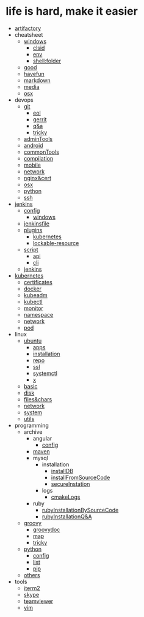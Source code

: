 # life is hard, make it easier

- [artifactory](artifactory/artifactory.md)
- cheatsheet
  - [windows](cheatsheet/windows/windows.md)
    * [clsid](cheatsheet/windows/clsid.md)
    * [env](cheatsheet/windows/env.md)
    * [shell:folder](cheatsheet/windows/shell:folder.md)
  * [good](cheatsheet/good.md)
  * [havefun](cheatsheet/havefun.md)
  * [markdown](cheatsheet/markdown.md)
  * [media](cheatsheet/media.md)
  * [osx](cheatsheet/osx.md)
- devops
  - [git](devops/git/git.md)
    * [eol](devops/git/eol.md)
    * [gerrit](devops/git/gerrit.md)
    * [q&a](devops/git/q&a.md)
    * [tricky](devops/git/tricky.md)
  * [adminTools](devops/adminTools.md)
  * [android](devops/android.md)
  * [commonTools](devops/commonTools.md)
  * [compilation](devops/compilation.md)
  * [mobile](devops/mobile.md)
  * [network](devops/network.md)
  * [nginx&cert](devops/nginx&cert.md)
  * [osx](devops/osx.md)
  * [python](devops/python.md)
  * [ssh](devops/ssh.md)
- [jenkins](jenkins/jenkins.md)
  - [config](jenkins/config/config.md)
    * [windows](jenkins/config/windows.md)
  - [jenkinsfile](jenkins/jenkinsfile/jenkinsfile.md)
  - [plugins](jenkins/plugins/plugins.md)
    * [kubernetes](jenkins/plugins/kubernetes.md)
    * [lockable-resource](jenkins/plugins/lockable-resource.md)
  - [script](jenkins/script/script.md)
    * [api](jenkins/script/api.md)
    * [cli](jenkins/script/cli.md)
  * [jenkins](jenkins/jenkins.md)
- [kubernetes](kubernetes/kubernetes.md)
  * [certificates](kubernetes/certificates.md)
  * [docker](kubernetes/docker.md)
  * [kubeadm](kubernetes/kubeadm.md)
  * [kubectl](kubernetes/kubectl.md)
  * [monitor](kubernetes/monitor.md)
  * [namespace](kubernetes/namespace.md)
  * [network](kubernetes/network.md)
  * [pod](kubernetes/pod.md)
- linux
  - [ubuntu](linux/ubuntu/ubuntu.md)
    * [apps](linux/ubuntu/apps.md)
    * [installation](linux/ubuntu/installation.md)
    * [repo](linux/ubuntu/repo.md)
    * [ssl](linux/ubuntu/ssl.md)
    * [systemctl](linux/ubuntu/systemctl.md)
    * [x](linux/ubuntu/x.md)
  * [basic](linux/basic.md)
  * [disk](linux/disk.md)
  * [files&chars](linux/files&chars.md)
  * [network](linux/network.md)
  * [system](linux/system.md)
  * [utils](linux/utils.md)
- programming
  - archive
    - angular
      * [config](programming/archive/angular/config.md)
    - [maven](programming/archive/maven/README.md)
    - mysql
      - installation
        * [installDB](programming/archive/mysql/installation/installDB.md)
        * [installFromSourceCode](programming/archive/mysql/installation/installFromSourceCode.md)
        * [secureInstation](programming/archive/mysql/installation/secureInstation.md)
      - logs
        * [cmakeLogs](programming/archive/mysql/logs/cmakeLogs.md)
    - ruby
      * [rubyInstallationBySourceCode](programming/archive/ruby/rubyInstallationBySourceCode.md)
      * [rubyInstallationQ&A](programming/archive/ruby/rubyInstallationQ&A.md)
  - [groovy](programming/groovy/groovy.md)
    * [groovydoc](programming/groovy/groovydoc.md)
    * [map](programming/groovy/map.md)
    * [tricky](programming/groovy/tricky.md)
  - [python](programming/python/python.md)
    * [config](programming/python/config.md)
    * [list](programming/python/list.md)
    * [pip](programming/python/pip.md)
  * [others](programming/others.md)
- tools
  * [iterm2](tools/iterm2.md)
  * [skype](tools/skype.md)
  * [teamviewer](tools/teamviewer.md)
  * [vim](tools/vim.md)
